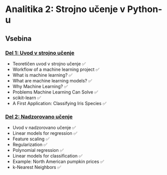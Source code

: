 # Analitika 2: Strojno učenje v Python-u

## Vsebina

### [Del 1: Uvod v strojno učenje](./01_Uvod_v_strojno_ucenje/README.md)
- Teoretičen uvod v strojno učenje ✅
- Workflow of a machine learning project ✅
- What is machine learning? ✅
- What are machine learning models? ✅
- Why Machine Learning? ✅
- Problems Machine Learning Can Solve ✅
- scikit-learn ✅
- A First Application: Classifying Iris Species ✅

### [Del 2: Nadzorovano učenje](./02_Nadzorovano_ucenje/README.md)
- Uvod v nadzorovano učenje ✅
- Linear models for regression ✅
- Feature scaling ✅
- Regularization ✅
- Polynomial regression ✅
- Linear models for classification ✅
- Example: North American pumpkin prices ✅
- k-Nearest Neighbors ✅

